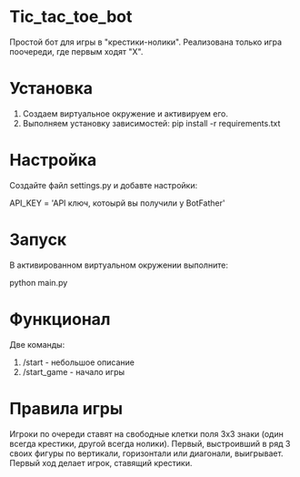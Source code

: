 # **Tic_tac_toe_bot**
Простой бот для игры в "крестики-нолики". Реализована только игра поочереди, где первым ходят "X".

# Установка
1. Создаем виртуальное окружение и активируем его.
2. Выполняем установку зависимостей: pip install -r requirements.txt

# Настройка
Создайте файл settings.py и добавте настройки:

API_KEY = 'API ключ, котоырй вы получили у BotFather'

# Запуск
В активированном виртуальном окружении выполните:

python main.py

# Функционал
Две команды:

1. /start - небольшое описание
2. /start_game - начало игры
# Правила игры
Игроки по очереди ставят на свободные клетки поля 3х3 знаки (один всегда крестики, другой всегда нолики). Первый, выстроивший в ряд 3 своих фигуры по вертикали, горизонтали или диагонали, выигрывает. Первый ход делает игрок, ставящий крестики.